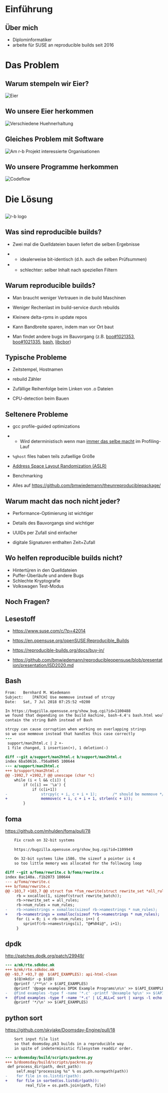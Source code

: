 # Einführung

## Über mich

* Diplominformatiker
* arbeite für SUSE an reproducible builds seit 2016

<!--
Arbeite seit 10 Jahren fuer die Firma SUSE in Nuernberg
und arbeite in den letzten 4 Jahren an reproducible builds fuer unsere Software
-->

# Das Problem

## Warum stempeln wir Eier?

![Eier](img/Eier_bmw.jpg)

<!--
Warum stempeln wir Nummern auf Eier?
Weil wir wissen wollen, wo es herkommt und wie es erzeugt wurde.
-->

## Wo unsere Eier herkommen

![Verschiedene Huehnerhaltung](img/chicken.jpg)

## Gleiches Problem mit Software

![Am r-b Projekt interessierte Organisationen](img/project/project.png)

## Wo unsere Programme herkommen

![Codeflow](img/codeflow.png)

<!--
Entwickler erzeugen git commits, signieren commits und/oder tags. Ist sicher.
Dann irgendwann erzeugen sie tarballs. Sicher falls gpg-signiert
Packagers laden die tarballs in OBS
magic happens on OBS (other distris use developer workstation)
signiertes binär-rpms und repos werden automatisch veröffentlich
Ist sicher auch bei kompromitierten mirror-Servern und http, wegen der Signaturen.

Aber wie wissen wir, dass die binaries keine Hintertüren enthalten, die beim Bauen zugefügt wurden?
-->

# Die Lösung

## 

![r-b logo](img/logo-text.png)

## Was sind reproducible builds?

* Zwei mal die Quelldateien bauen liefert die selben Ergebnisse

* * idealerweise bit-identisch (d.h. auch die selben Prüfsummen)

* * schlechter: selber Inhalt nach speziellen Filtern


## Warum reproducible builds?

* Man braucht weniger Vertrauen in die build Maschinen

* Weniger Rechenlast im build-service durch rebuilds

* Kleinere delta-rpms in update repos

* Kann Bandbreite sparen, indem man vor Ort baut

* Man findet andere bugs im Bauvorgang (z.B. [boo#1021353](https://bugzilla.opensuse.org/show_bug.cgi?id=1021353), [boo#1021335](https://bugzilla.opensuse.org/show_bug.cgi?id=1021335), [bash](https://lists.gnu.org/archive/html/bug-bash/2018-07/msg00010.html), [libcbor](https://github.com/PJK/libcbor/pull/72))

<!--

Viele nützliche Eigenschaften
Man braucht keine Rechenzeit verschwenden, abhängige Pakete zu bauen, wenn sich nichts geändert hat
Es wird sicherer

Aber warum sollte ein Computer nicht deterministisch sein? 2+3 ist doch immer das selbe...

-->

## Typische Probleme

* Zeitstempel, Hostnamen

* rebuild Zähler

* Zufällige Reihenfolge beim Linken von .o Dateien

* CPU-detection beim Bauen

<!--

compile-time CPU detection libatlas3

-->

## Seltenere Probleme

* gcc profile-guided optimizations
* * Wird deterministisch wenn man [immer das selbe macht](https://build.opensuse.org/request/show/499887) im Profiling-Lauf

* `%ghost` files haben teils zufaellige Größe

* [Address Space Layout Randomization (ASLR)](https://github.com/bmwiedemann/theunreproduciblepackage/tree/master/aslr)

* Benchmarking

* Alles auf https://github.com/bmwiedemann/theunreproduciblepackage/

## Warum macht das noch nicht jeder?

* Performance-Optimierung ist wichtiger

* Details des Bauvorgangs sind wichtiger

* UUIDs per Zufall sind einfacher

* digitale Signaturen enthalten Zeit+Zufall

<!--

## rebuild-test-scripts

* Verfügbar in https://github.com/bmwiedemann/reproducibleopensuse

* Inklusive die Quellen dieser Präsentation https://github.com/bmwiedemann/reproducibleopensuse/blob/master/presentation/reproducible-de.md

## Wie reproduzierbar kann man bauen?

* bit-identisch mit Factory rpm und `osc build --define='%_buildhost reproducible' --define='%clamp_mtime_to_source_date_epoch Y' --define='%use_source_date_epoch_as_buildtime Y'`

-->

## Wo helfen reproducible builds nicht?

* Hintertüren in den Quelldateien
* Puffer-Überläufe und andere Bugs
* Schlechte Kryptografie
* Volkswagen Test-Modus

## Noch Fragen?

## Lesestoff

* https://www.suse.com/c/?p=42014

* https://en.opensuse.org/openSUSE:Reproducible_Builds

* https://reproducible-builds.org/docs/buy-in/

* https://github.com/bmwiedemann/reproducibleopensuse/blob/presentation/presentation/ISD2020.md


## Bash

```diff
From:	Bernhard M. Wiedemann
Subject:	[PATCH] Use memmove instead of strcpy
Date:	Sat, 7 Jul 2018 07:25:52 +0200

In https://bugzilla.opensuse.org/show_bug.cgi?id=1100488
we found that depending on the build machine, bash-4.4's bash.html would
contain the string Bahh instead of Bash

strcpy can cause corruption when working on overlapping strings
so we use memmove instead that handles this case correctly
---
 support/man2html.c | 2 +-
 1 file changed, 1 insertion(+), 1 deletion(-)

diff --git a/support/man2html.c b/support/man2html.c
index 6ba50616..f56a8945 100644
--- a/support/man2html.c
+++ b/support/man2html.c
@@ -1992,7 +1992,7 @@ unescape (char *c)
    while (i < l && c[i]) {
        if (c[i] == '\a') {
            if (c[i+1])
-               strcpy(c + i, c + i + 1);       /* should be memmove */
+               memmove(c + i, c + i + 1, strlen(c + i));
        }
```

## foma

https://github.com/mhulden/foma/pull/78

```diff
    Fix crash on 32-bit systems
    
    https://bugzilla.opensuse.org/show_bug.cgi?id=1109949
    
    On 32-bit systems like i586, the sizeof a pointer is 4
    so too little memory was allocated for the following loop

diff --git a/foma/rewrite.c b/foma/rewrite.c
index 8ac140a..f1b2073 100644
--- a/foma/rewrite.c
+++ b/foma/rewrite.c
@@ -103,7 +103,7 @@ struct fsm *fsm_rewrite(struct rewrite_set *all_rules) {
     rb = xxcalloc(1, sizeof(struct rewrite_batch));
     rb->rewrite_set = all_rules;
     rb->num_rules = num_rules;
-    rb->namestrings = xxmalloc(sizeof rb->namestrings * num_rules);
+    rb->namestrings = xxmalloc(sizeof *rb->namestrings * num_rules);
     for (i = 0; i < rb->num_rules; i++) {
        sprintf(rb->namestrings[i], "@#%04i@", i+1);
     }
```

## dpdk

http://patches.dpdk.org/patch/29949/

```diff
--- a/mk/rte.sdkdoc.mk
+++ b/mk/rte.sdkdoc.mk
@@ -93,7 +93,7 @@  $(API_EXAMPLES): api-html-clean
 	$(Q)mkdir -p $(@D)
 	@printf '/**\n' > $(API_EXAMPLES)
 	@printf '@page examples DPDK Example Programs\n\n' >> $(API_EXAMPLES)
-	@find examples -type f -name '*.c' -printf '@example %p\n' >> $(API_EXAMPLES)
+	@find examples -type f -name '*.c' | LC_ALL=C sort | xargs -l echo "@example" >> $(API_EXAMPLES)
 	@printf '*/\n' >> $(API_EXAMPLES)
```

## python sort

https://github.com/skyjake/Doomsday-Engine/pull/18

```diff
    Sort input file list
    so that doomsday.pk3 builds in a reproducible way
    in spite of indeterministic filesystem readdir order.

--- a/doomsday/build/scripts/packres.py
+++ b/doomsday/build/scripts/packres.py
 def process_dir(path, dest_path):
     self.msg("processing %s" % os.path.normpath(path))
-    for file in os.listdir(path):
+    for file in sorted(os.listdir(path)):
         real_file = os.path.join(path, file)
```
